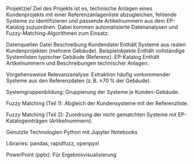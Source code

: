 Projektziel
Ziel des Projekts ist es, technische Anlagen eines Kundenprojekts mit einer Referenzanlagenliste abzugleichen, fehlende Systeme zu identifizieren und passende Artikelnummern aus dem EP-Katalog zuzuordnen. Dabei kommen automatisierte Datenanalysen und Fuzzy-Matching-Algorithmen zum Einsatz.

Datenquellen
Datei	           Beschreibung
Kundendatei	     Enthält Systeme aus realen Kundenprojekten (mehrere Gebäude).
Beispielobjekte	 Enthält vollständige Systemlisten typischer Gebäude (Referenz).
EP-Katalog	     Enthält Artikelnummern und Beschreibungen technischer Anlagen.

Vorgehensweise
Relevanzanalyse: Extraktion häufig vorkommender Systeme aus den Referenzdaten (z. B. ≥70 % der Gebäude).

Systemgruppenbildung: Gruppierung der Systeme je Kunden-Gebäude.

Fuzzy Matching (Teil 1): Abgleich der Kundensysteme mit der Referenzliste.

Fuzzy Matching (Teil 2): Zuordnung der nicht gematchten Systeme mit EP-Katalogeinträgen (Artikelnummern).

Genutzte Technologien
Python mit Jupyter Notebooks

Libraries: pandas, rapidfuzz, openpyxl

PowerPoint (pptx): Für Ergebnisvisualisierung

